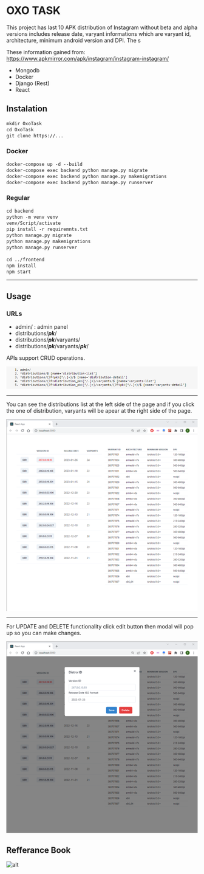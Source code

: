 # OXO TASK

This project has last 10 APK distribution of Instagram without beta and alpha versions includes release date, varyant informations which are varyant id, architecture, minimum android version and DPI. The s

These information gained from: https://www.apkmirror.com/apk/instagram/instagram-instagram/

- Mongodb
- Docker
- Django (Rest)
- React

## Instalation

```git
mkdir OxoTask
cd OxoTask
git clone https://...
```

### Docker

```docker
docker-compose up -d --build
docker-compose exec backend python manage.py migrate
docker-compose exec backend python manage.py makemigrations
docker-compose exec backend python manage.py runserver
```

### Regular

```
cd backend
python -m venv venv
venv/Script/activate
pip install -r requiremnts.txt
python manage.py migrate
python manage.py makemigrations
python manage.py runserver

cd ../frontend
npm install
npm start
```

---

## Usage

### URLs
- admin/ : admin panel
- distributions/***pk***/
- distributions/***pk***/varyants/
- distributions/***pk***/varyants/***pk***/

APIs support CRUD operations.

![alt](assets/urls.png)

---

You can see the distributions list at the left side of the page and
if you click the one of distribution, varyants will be apear at the right 
side of the page.

![alt](assets/first.png)

---

For UPDATE and DELETE functionality click edit button then modal
will pop up so you can make changes.

![alt](assets/second.png)

## **Refferance Book**

![alt](https://m.media-amazon.com/images/I/51z-IRt+lNL._AC_SY1000_.jpg)
